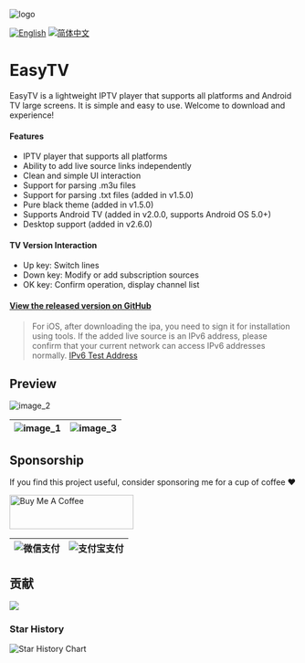 ![logo](https://fastly.jsdelivr.net/gh/aiyakuaile/images/tv-flow.png)

[![English](https://img.shields.io/badge/Language-English-blueviolet?style=for-the-badge)](README.md)
[![简体中文](https://img.shields.io/badge/语言-简体中文-blueviolet?style=for-the-badge)](README-zh.md)
# EasyTV
EasyTV is a lightweight IPTV player that supports all platforms and Android TV large screens. It is simple and easy to use. Welcome to download and experience!

#### Features
- IPTV player that supports all platforms
- Ability to add live source links independently
- Clean and simple UI interaction
- Support for parsing .m3u files
- Support for parsing .txt files (added in v1.5.0)
- Pure black theme (added in v1.5.0)
- Supports Android TV (added in v2.0.0, supports Android OS 5.0+)
- Desktop support (added in v2.6.0)

#### TV Version Interaction
- Up key: Switch lines
- Down key: Modify or add subscription sources
- OK key: Confirm operation, display channel list

#### [View the released version on GitHub](https://github.com/aiyakuaile/easy_tv_live/releases)
> For iOS, after downloading the ipa, you need to sign it for installation using tools.
> If the added live source is an IPv6 address, please confirm that your current network can access IPv6 addresses normally.
> [IPv6 Test Address](https://v6t.ipip.net/)

## Preview

![image_2](https://raw.githubusercontent.com/aiyakuaile/easy_tv_live/main/img_2.jpeg)

![image_1](https://raw.githubusercontent.com/aiyakuaile/easy_tv_live/main/img_1.jpeg) | ![image_3](https://raw.githubusercontent.com/aiyakuaile/easy_tv_live/main/img_3.jpeg)
---|---


## Sponsorship
If you find this project useful, consider sponsoring me for a cup of coffee ❤

<a href="https://buymeacoffee.com/aiyakuaile" target="_blank"><img src="https://cdn.buymeacoffee.com/buttons/v2/default-yellow.png" alt="Buy Me A Coffee" style="height: 60px !important;width: 217px !important;" ></a>


![微信支付](https://fastly.jsdelivr.net/gh/aiyakuaile/images/wxpay.png) | ![支付宝支付](https://fastly.jsdelivr.net/gh/aiyakuaile/images/Alipay.png)
---|---

## 贡献

<a href="https://github.com/aiyakuaile/easy_tv_live/graphs/contributors">
  <img src="https://contrib.rocks/image?repo=aiyakuaile/easy_tv_live" />
</a>

### Star History
<picture>
  <source
    media="(prefers-color-scheme: dark)"
    srcset="
      https://api.star-history.com/svg?repos=aiyakuaile/easy_tv_live&type=Date&theme=dark
    "
  />
  <source
    media="(prefers-color-scheme: light)"
    srcset="
      https://api.star-history.com/svg?repos=aiyakuaile/easy_tv_live&type=Date
    "
  />
  <img
    alt="Star History Chart"
    src="https://api.star-history.com/svg?repos=aiyakuaile/easy_tv_live&type=Date"
  />
</picture>





